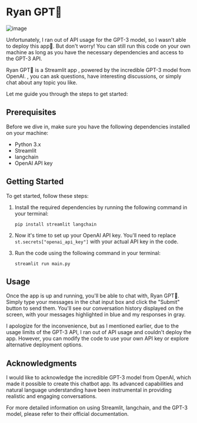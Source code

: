 # Ryan GPT🤖
![image](https://github.com/ashakeem/RyanGPT/assets/125868067/b7314fbf-ad8d-423e-af85-11687abd4fdd)

 Unfortunately, I ran out of API usage for the GPT-3 model, so I wasn't able to deploy this app🙁. But don't worry! You can still run this code on your own machine as long as you have the necessary dependencies and access to the GPT-3 API.

 Ryan GPT🤖 is a Streamlit app , powered by the incredible GPT-3 model from OpenAI. , you can ask questions, have interesting discussions, or simply chat about any topic you like.



Let me guide you through the steps to get started:

## Prerequisites
Before we dive in, make sure you have the following dependencies installed on your machine:
- Python 3.x
- Streamlit
- langchain
- OpenAI API key

## Getting Started
To get started, follow these steps:

1. Install the required dependencies by running the following command in your terminal:
   ```
   pip install streamlit langchain
   ```

2. Now it's time to set up your OpenAI API key. You'll need to replace `st.secrets["openai_api_key"]` with your actual API key in the code.

3. Run the code using the following command in your terminal:
   ```
   streamlit run main.py
   ```

## Usage
Once the app is up and running, you'll be able to chat with, Ryan GPT🤖. Simply type your messages in the chat input box and click the "Submit" button to send them. You'll see our conversation history displayed on the screen, with your messages highlighted in blue and my responses in gray.

I apologize for the inconvenience, but as I mentioned earlier, due to the usage limits of the GPT-3 API, I ran out of API usage and couldn't deploy the app. However, you can modify the code to use your own API key or explore alternative deployment options.


## Acknowledgments
I would like to acknowledge the incredible GPT-3 model from OpenAI, which made it possible to create this chatbot app. Its advanced capabilities and natural language understanding have been instrumental in providing realistic and engaging conversations.

For more detailed information on using Streamlit, langchain, and the GPT-3 model, please refer to their official documentation. 
